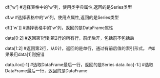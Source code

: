df['w']  #选择表格中的'w'列，使用类字典属性,返回的是Series类型
 
df.w    #选择表格中的'w'列，使用点属性,返回的是Series类型
 
df[['w']]  #选择表格中的'w'列，返回的是DataFrame属性
 
 
data[0:2]  #返回第1行到第2行的所有行，前闭后开，包括前不包括后
 
data[1:2]  #返回第2行，从0计，返回的是单行，通过有前后值的索引形式，
       #如果采用data[1]则报错
 
 
data.iloc[-1]   #选取DataFrame最后一行，返回的是Series
data.iloc[-1:]   #选取DataFrame最后一行，返回的是DataFrame